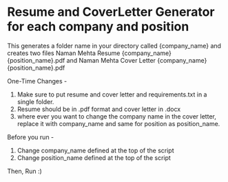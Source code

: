 # Resume and CoverLetter Generator for each company and position

This generates a folder name in your directory called {company_name} and creates two files Naman Mehta Resume {company_name} {position_name}.pdf and Naman Mehta Cover Letter {company_name} {position_name}.pdf

One-Time Changes - 
1. Make sure to put resume and cover letter and requirements.txt in a single folder. 
2. Resume should be in .pdf format and cover letter in .docx
3. where ever you want to change the company name in the cover letter, replace it with company_name and same for position as position_name.

Before you run - 
1. Change company_name defined at the top of the script
2. Change position_name defined at the top of the script

Then, Run :)
